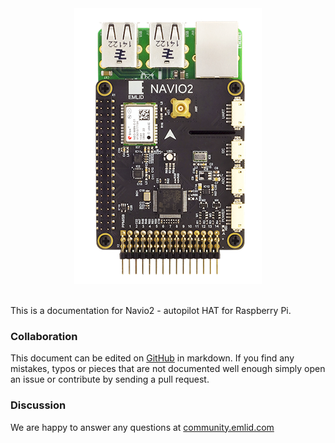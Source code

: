 
<div style="text-align: center;"><img src="img/Navio2WithPaspberryPi.png"></div><br>

This is a documentation for Navio2 - autopilot HAT for Raspberry Pi.

### Collaboration

This document can be edited on [GitHub](https://github.com/emlid/navio2-docs) in markdown. If you find any mistakes, typos or  pieces that are not documented well enough simply open an issue or contribute by sending a pull request.

### Discussion

We are happy to answer any questions at [community.emlid.com](http://community.emlid.com)
